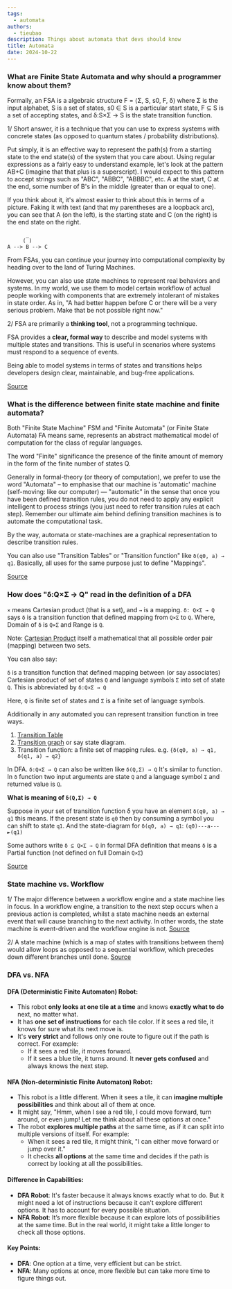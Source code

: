 ```yaml
---
tags:
  - automata
authors:
  - tieubao
description: Things about automata that devs should know
title: Automata
date: 2024-10-22
---
```


### What are Finite State Automata and why should a programmer know about them?

Formally, an FSA is a algebraic structure F = ⟨Σ, S, s0, F, δ⟩ where Σ is the input alphabet, S is a set of states, s0 ∈ S is a particular start state, F ⊆ S is a set of accepting states, and δ:S×Σ → S is the state transition function.

1/ Short answer, it is a technique that you can use to express systems with concrete states (as opposed to quantum states / probability distributions).

Put simply, it is an effective way to represent the path(s) from a starting state to the end state(s) of the system that you care about. Using regular expressions as a fairly easy to understand example, let's look at the pattern AB+C (imagine that that plus is a superscript). I would expect to this pattern to accept strings such as "ABC", "ABBC", "ABBBC", etc. A at the start, C at the end, some number of B's in the middle (greater than or equal to one).

If you think about it, it's almost easier to think about this in terms of a picture. Faking it with text (and that my parentheses are a loopback arc), you can see that A (on the left), is the starting state and C (on the right) is the end state on the right.

```
      _
     ( ) 
A --> B --> C
```

From FSAs, you can continue your journey into computational complexity by heading over to the land of Turing Machines.

However, you can also use state machines to represent real behaviors and systems. In my world, we use them to model certain workflow of actual people working with components that are extremely intolerant of mistakes in state order. As in, "A had better happen before C or there will be a very serious problem. Make that be not possible right now."

2/ FSA are primarily a **thinking tool**, not a programming technique.

FSA provides a **clear, formal way** to describe and model systems with multiple states and transitions. This is useful in scenarios where systems must respond to a sequence of events.

Being able to model systems in terms of states and transitions helps developers design clear, maintainable, and bug-free applications.

[Source](https://stackoverflow.com/questions/364193/what-are-finite-state-automata-and-why-should-a-programmer-know-about-them)

### What is the difference between finite state machine and finite automata?

Both "Finite State Machine" FSM and "Finite Automata" (or Finite State Automata) FA means same, represents an abstract mathematical model of computation for the class of regular languages. 

The word "Finite" significance the presence of the finite amount of memory in the form of the finite number of states Q.

Generally in formal-theory (or theory of computation), we prefer to use the word "Automata" – to emphasise that our machine is 'automatic' machine (self-moving: like our computer) — "automatic" in the sense that once you have been defined transition rules, you do not need to apply any explicit intelligent to process strings (you just need to refer transition rules at each step). Remember our ultimate aim behind defining transition machines is to automate the computational task.

By the way, automata or state-machines are a graphical representation to describe transition rules.

You can also use "Transition Tables" or "Transition function" like `δ(q0, a) → q1`. Basically, all uses for the same purpose just to define "Mappings". 

[Source](https://stackoverflow.com/questions/22354706/can-anyone-please-explain-difference-between-finite-state-machine-and-finite-aut)

### How does "δ:Q×Σ → Q" read in the definition of a DFA

`×` means Cartesian product (that is a set), and `→` is a mapping.
`δ: Q×Σ → Q` says `δ` is a transition function that defined mapping from `Q×Σ` to `Q`. Where, Domain of `δ` is `Q×Σ` and Range is `Q`.

Note: [Cartesian Product](http://en.wikipedia.org/wiki/Cartesian_product) itself a mathematical that all possible order pair (mapping) between two sets. 

You can also say:

`δ` is a transition function that defined mapping between (or say associates) Cartesian product of set of states `Q` and language symbols `Σ` into set of state `Q`. This is abbreviated by `δ:Q×Σ → Q`

Here, `Q` is finite set of states and `Σ` is a finite set of language symbols. 

Additionally in any automated you can represent transition function in tree ways.
1. [Transition Table](http://en.wikipedia.org/wiki/State_transition_table#Common_forms)
2. [Transition graph](http://en.wikipedia.org/wiki/State_diagram) or say state diagram.
3. Transition function: a finite set of mapping rules. e.g. `{δ(q0, a) → q1, δ(q1, a) → q2}`

In DFA. `δ:Q×Σ → Q` can also be written like `δ(Q,Σ) → Q` It's similar to function. In `δ` function two input arguments are state `Q` and a language symbol `Σ` and returned value is `Q`. 

**What is meaning of `δ(Q,Σ) → Q`**

Suppose in your set of transition function δ you have an element `δ(q0, a) → q1` this means. If the present state is `q0` then by consuming a symbol you can shift to state `q1`. And the state-diagram for `δ(q0, a) → q1`: `(q0)---a---►(q1)`

Some authors write `δ ⊆ Q×Σ → Q` in formal DFA definition that means `δ` is a Partial function (not defined on full Domain `Q×Σ`)

[Source](https://stackoverflow.com/questions/14870130/how-does-%ce%b4q%c3%97%ce%a3%e2%86%92q-read-in-the-definition-of-a-dfa-deterministic-finite-automat?noredirect=1&lq=1)

### State machine vs. Workflow

1/ The major difference between a workflow engine and a state machine lies in focus. In a workflow engine, a transition to the next step occurs when a previous action is completed, whilst a state machine needs an external event that will cause branching to the next activity. In other words, the state machine is event-driven and the workflow engine is not. [Source](https://workflowengine.io/blog/workflow-engine-vs-state-machine/)

2/ A state machine (which is a map of states with transitions between them) would allow loops as opposed to a sequential workflow, which precedes down different branches until done. [Source](https://stackoverflow.com/questions/8840527/what-is-the-difference-between-state-machine-and-workflow?rq=3)

### DFA vs. NFA

#### DFA (Deterministic Finite Automaton) Robot:
- This robot **only looks at one tile at a time** and knows **exactly what to do** next, no matter what.
- It has **one set of instructions** for each tile color. If it sees a red tile, it knows for sure what its next move is.
- It's **very strict** and follows only one route to figure out if the path is correct.
    For example:
    - If it sees a red tile, it moves forward.
    - If it sees a blue tile, it turns around. It **never gets confused** and always knows the next step.

#### NFA (Non-deterministic Finite Automaton) Robot:
- This robot is a little different. When it sees a tile, it can **imagine multiple possibilities** and think about all of them at once.
- It might say, "Hmm, when I see a red tile, I could move forward, turn around, or even jump! Let me think about all these options at once."
- The robot **explores multiple paths** at the same time, as if it can split into multiple versions of itself.
    For example:
    - When it sees a red tile, it might think, "I can either move forward or jump over it."
    - It checks **all options** at the same time and decides if the path is correct by looking at all the possibilities.

#### Difference in Capabilities:
- **DFA Robot**: It's faster because it always knows exactly what to do. But it might need a lot of instructions because it can't explore different options. It has to account for every possible situation.
- **NFA Robot**: It’s more flexible because it can explore lots of possibilities at the same time. But in the real world, it might take a little longer to check all those options.

#### Key Points:
- **DFA**: One option at a time, very efficient but can be strict.
- **NFA**: Many options at once, more flexible but can take more time to figure things out.

